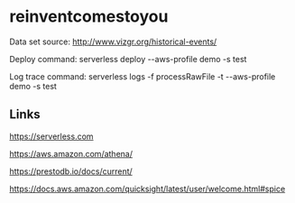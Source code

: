 # reinventcomestoyou

Data set source: http://www.vizgr.org/historical-events/

Deploy command: serverless deploy --aws-profile demo -s test

Log trace command: serverless logs -f processRawFile -t --aws-profile demo -s test

## Links
https://serverless.com

https://aws.amazon.com/athena/

https://prestodb.io/docs/current/

https://docs.aws.amazon.com/quicksight/latest/user/welcome.html#spice
